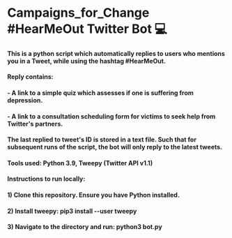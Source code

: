 # Campaigns_for_Change #HearMeOut Twitter Bot 💻

#### This is a python script which automatically replies to users who mentions you in a Tweet, while using the hashtag #HearMeOut.
#### Reply contains:
#### - A link to a simple quiz which assesses if one is suffering from depression.
#### - A link to a consultation scheduling form for victims to seek help from Twitter's partners.
#### The last replied to tweet's ID is stored in a text file. Such that for subsequent runs of the script, the bot will only reply to the latest tweets.
#### Tools used: Python 3.9, Tweepy (Twitter API v1.1)

#### Instructions to run locally:
#### 1) Clone this repository. Ensure you have Python installed.
#### 2) Install tweepy: pip3 install --user tweepy
#### 3) Navigate to the directory and run: python3 bot.py

